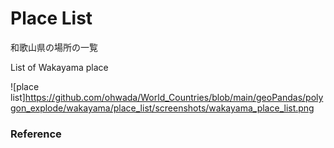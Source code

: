 Place List
============

和歌山県の場所の一覧

List of Wakayama place

![place list]https://github.com/ohwada/World_Countries/blob/main/geoPandas/polygon_explode/wakayama/place_list/screenshots/wakayama_place_list.png

### Reference

